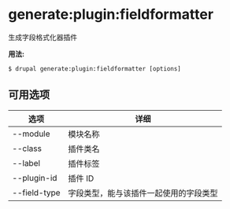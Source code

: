 # generate:plugin:fieldformatter
生成字段格式化器插件

**用法:**
```
$ drupal generate:plugin:fieldformatter [options]
```

## 可用选项
选项 | 详细
-------|-------------
--module | 模块名称
--class | 插件类名
--label | 插件标签
--plugin-id | 插件 ID
--field-type | 字段类型，能与该插件一起使用的字段类型
